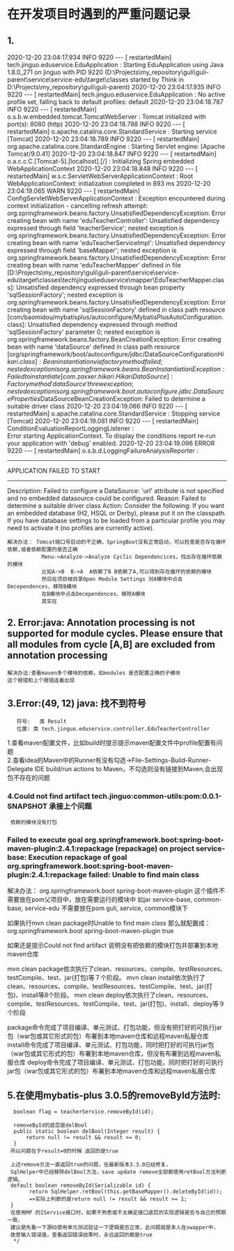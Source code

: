 # 在开发项目时遇到的严重问题记录
## 1.
2020-12-20 23:04:17.934  INFO 9220 --- [  restartedMain] tech.jinguo.eduservice.EduApplication    : Starting EduApplication using Java 1.8.0_271 on jinguo with PID 9220 (D:\Projects\my_repository\guli\guli-parent\service\service-edu\target\classes started by Think in D:\Projects\my_repository\guli\guli-parent)
2020-12-20 23:04:17.935  INFO 9220 --- [  restartedMain] tech.jinguo.eduservice.EduApplication    : No active profile set, falling back to default profiles: default
2020-12-20 23:04:18.787  INFO 9220 --- [  restartedMain] o.s.b.w.embedded.tomcat.TomcatWebServer  : Tomcat initialized with port(s): 8080 (http)
2020-12-20 23:04:18.788  INFO 9220 --- [  restartedMain] o.apache.catalina.core.StandardService   : Starting service [Tomcat]
2020-12-20 23:04:18.789  INFO 9220 --- [  restartedMain] org.apache.catalina.core.StandardEngine  : Starting Servlet engine: [Apache Tomcat/9.0.41]
2020-12-20 23:04:18.847  INFO 9220 --- [  restartedMain] o.a.c.c.C.[Tomcat-5].[localhost].[/]     : Initializing Spring embedded WebApplicationContext
2020-12-20 23:04:18.848  INFO 9220 --- [  restartedMain] w.s.c.ServletWebServerApplicationContext : Root WebApplicationContext: initialization completed in 893 ms
2020-12-20 23:04:19.065  WARN 9220 --- [  restartedMain] ConfigServletWebServerApplicationContext : Exception encountered during context initialization - cancelling refresh attempt: org.springframework.beans.factory.UnsatisfiedDependencyException: Error creating bean with name 'eduTeacherController': Unsatisfied dependency expressed through field 'teacherService'; nested exception is org.springframework.beans.factory.UnsatisfiedDependencyException: Error creating bean with name 'eduTeacherServiceImpl': Unsatisfied dependency expressed through field 'baseMapper'; nested exception is org.springframework.beans.factory.UnsatisfiedDependencyException: Error creating bean with name 'eduTeacherMapper' defined in file [D:\Projects\my_repository\guli\guli-parent\service\service-edu\target\classes\tech\jinguo\eduservice\mapper\EduTeacherMapper.class]: Unsatisfied dependency expressed through bean property 'sqlSessionFactory'; nested exception is org.springframework.beans.factory.UnsatisfiedDependencyException: Error creating bean with name 'sqlSessionFactory' defined in class path resource [com/baomidou/mybatisplus/autoconfigure/MybatisPlusAutoConfiguration.class]: Unsatisfied dependency expressed through method 'sqlSessionFactory' parameter 0; nested exception is org.springframework.beans.factory.BeanCreationException: Error creating bean with name 'dataSource' defined in class path resource [org/springframework/boot/autoconfigure/jdbc/DataSourceConfiguration$Hikari.class]: Bean instantiation via factory method failed; nested exception is org.springframework.beans.BeanInstantiationException: Failed to instantiate [com.zaxxer.hikari.HikariDataSource]: Factory method 'dataSource' threw exception; nested exception is org.springframework.boot.autoconfigure.jdbc.DataSourceProperties$DataSourceBeanCreationException: Failed to determine a suitable driver class
2020-12-20 23:04:19.066  INFO 9220 --- [  restartedMain] o.apache.catalina.core.StandardService   : Stopping service [Tomcat]
2020-12-20 23:04:19.081  INFO 9220 --- [  restartedMain] ConditionEvaluationReportLoggingListener :  
Error starting ApplicationContext. To display the conditions report re-run your application with 'debug' enabled.
2020-12-20 23:04:19.096 ERROR 9220 --- [  restartedMain] o.s.b.d.LoggingFailureAnalysisReporter   :  
***************************
APPLICATION FAILED TO START
***************************
Description:
Failed to configure a DataSource: 'url' attribute is not specified and no embedded datasource could be configured.
Reason: Failed to determine a suitable driver class
Action:
Consider the following:
	If you want an embedded database (H2, HSQL or Derby), please put it on the classpath.
	If you have database settings to be loaded from a particular profile you may need to activate it (no profiles are currently active).

    解决办法： Tomcat端口号启动的不正确，SpringBoot没有正常启动，可以检查是否存在循环依赖,或者依赖配置的是否正确
               Menu->Analyze->Analyze Cyclic Dependencices，找出存在循环依赖的模块 
               比如A->B  B->A  A依赖了B B依赖了A,可以得到存在循环的依赖的模块
               然后在项目根目录Open Module Settings 对A模块中点击Decependences，移除B模块
               在B模块中点击Decependences，移除A模块
               其实在
                
## 2. Error:java: Annotation processing is not supported for module cycles. Please ensure that all modules from cycle [A,B] are excluded from annotation processing
    解决办法:查看maven多个模块的依赖，如modules 是否配置正确的子模块
    这个报错和上个报错连着出现
    
## 3.Error:(49, 12) java: 找不到符号
       符号:   类 Result
       位置: 类 tech.jinguo.eduservice.controller.EduTeacherController
1.查看maven配置文件，比如build时提示提示maven配置文件中profile配置有问题       
2.查看idea的Maven中的Runner有没有勾选->File-Settings-Build-Runner-Delegate IDE build/run actions to Maven，不勾选则没有链接到Maven,会出现包不存在的问题   
 
### 4.Could not find artifact tech.jinguo:common-utils:pom:0.0.1-SNAPSHOT 承接上个问题 
     依赖的模块没有打包
###  Failed to execute goal org.springframework.boot:spring-boot-maven-plugin:2.4.1:repackage (repackage) on project service-base: Execution repackage of goal org.springframework.boot:spring-boot-maven-plugin:2.4.1:repackage failed: Unable to find main class
解决办法：
 <build>
        <plugins>
            <plugin>
                <groupId>org.springframework.boot</groupId>
                <artifactId>spring-boot-maven-plugin</artifactId>
            </plugin>
        </plugins>
 </build>
 这个插件不需要放在pom父项目中，放在需要运行的模块中
 如jar   service-base, common-base, service-edu
 不需要放在pom  guli, service, common模块下
 
 如果执行mvn clean package时Unable to find main class
 那么就配置成：
  <build>
         <plugins>
             <plugin>
                 <groupId>org.springframework.boot</groupId>
                 <artifactId>spring-boot-maven-plugin</artifactId>
                 <!--没有主类的时候配置-->
                 <configuration>
                     <skip>true</skip>
                 </configuration>
             </plugin>
         </plugins>
  </build>
  
   如果还是提示Could not find artifact
   说明没有把依赖的模块打包并部署到本地maven仓库
   
   
   mvn clean package依次执行了clean、resources、compile、testResources、testCompile、test、jar(打包)等７个阶段。
   mvn clean install依次执行了clean、resources、compile、testResources、testCompile、test、jar(打包)、install等8个阶段。
   mvn clean deploy依次执行了clean、resources、compile、testResources、testCompile、test、jar(打包)、install、deploy等９个阶段
   
   
   package命令完成了项目编译、单元测试、打包功能，但没有把打好的可执行jar包（war包或其它形式的包）布署到本地maven仓库和远程maven私服仓库
   install命令完成了项目编译、单元测试、打包功能，同时把打好的可执行jar包（war包或其它形式的包）布署到本地maven仓库，但没有布署到远程maven私服仓库
   deploy命令完成了项目编译、单元测试、打包功能，同时把打好的可执行jar包（war包或其它形式的包）布署到本地maven仓库和远程maven私服仓库
  
## 5.在使用mybatis-plus 3.0.5的removeById方法时:
      boolean flag = teacherService.removeById(id);
      
      removeById的底层是delBool
      public static boolean delBool(Integer result) {
          return null != result && result >= 0;
      }
     所以问题在于result=0的时候 返回的是true

     上述remove方法一直返回true的问题，在最新版本3.3.0已经修复，
     SqlHelper中已经移除delBool方法，save update remove全部都使用retBool方法判断逻辑。
     default boolean removeById(Serializable id) {
           return SqlHelper.retBool(this.getBaseMapper().deleteById(id));
           =>实际上判断的是return null != result && result >= 1;
     }
     在使用MP 的IService接口时，如果不熟悉或不太确定接口底层的实现逻辑是否与自己的预期一致，
     建议是先看一下源码使用单元测试验证一下逻辑是否正常，此问题就是本人在swapper中，
     故意输入错误值，查看返回错误结果时，永远返回的都是true
      */